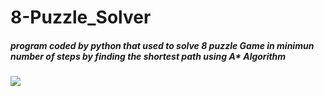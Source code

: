 # 8-Puzzle_Solver

##### program coded by python that used to solve 8 puzzle Game in minimun number of steps by finding the shortest path using A* Algorithm 

![](8Puzzle.gif)


